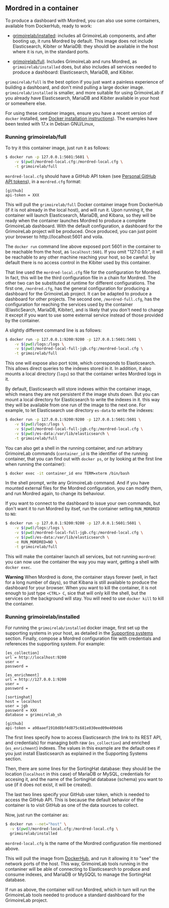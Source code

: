 ## Mordred in a container

To produce a dashboard with Mordred, you can also use some containers, available from DockerHub, ready to work:

* [grimoirelab/installed](https://hub.docker.com/r/grimoirelab/installed/): includes all GrimoireLab components, and after booting up, it runs Mordred by default. This image does not include Elasticsearch, Kibiter or MariaDB: they shouldl be available in the host where it is run, in the standard ports.

* [grimoirelab/full](https://hub.docker.com/r/grimoirelab/full). Includes GrimoireLab and runs Mordred, as `grimoirelab/installed` does, but also includes all services needed to produce a dashboard: Elasticsearch, MariaDB, and Kibiter.

`grimoirelab/full` is the best option if you just want a painless experience of building a dashboard, and don't mind pulling a large docker image. `grimoirelab/installed` is smaller, and more suitable for using GrimoireLab if you already have Elasticsearch, MariaDB and Kibiter available in your host or somewhere else.

For using these container images, ensure you have a recent version of `docker` installed, see [Docker installation instructions](https://docs.docker.com/engine/installation/)). The examples have been tested with 17.x in Debian GNU/Linux,

### Running grimoirelab/full

To try it this container image, just run it as follows:

```bash
$ docker run -p 127.0.0.1:5601:5601 \
    -v $(pwd)/mordred-local.cfg:/mordred-local.cfg \
    -t grimoirelab/full
```

`mordred-local.cfg` should have a GitHub API token (see [Personal GitHub API tokens](https://github.com/blog/1509-personal-api-tokens)), in a `mordred.cfg`
format:

```
[github]
api-token = XXX
```

This will pull the `grimoirelab/full` Docker container image from DockerHub (if it is not already in the local host), and will run it. Upon running it, the container will launch Elasticsearch, MariaDB, and Kibana, so they will be ready when the container launches Mordred to produce a complete GrimoireLab dashboard. With the default configuration, a dashboard for the GrimoireLab project will be produced. Once produced, you can just point your browser to http://localhost:5601 and voila.

The `docker run` command line above exposed port 5601 in the container to be reachable from the host, as  `localhost:5601`. If you omit "127:0.0.1:", it will be reachable to any other machine reaching your host, so be careful: by default there is no access control in the Kibiter used by this container.

That line used the `mordred-local.cfg` file for the configuration for Mordred. In fact, this will be the third configuration file in a chain for Mordred. The other two can be substituted at runtime for different
configurations. The first one, `/mordred.cfg`, has the general configuration for producing a dashboard for the GrimoireLab project. It can be adapted to produce a dashboard for other projects. The second one, `/mordred-full.cfg`, has the configuration for reaching the services used by the container (ElasticSearch, MariaDB, Kibiter), and is likely that you don't need to change it except if you want to use some external service instead of those provided by the container.

A slightly different command line is as follows:

```bash
$ docker run -p 127.0.0.1:9200:9200 -p 127.0.0.1:5601:5601 \
    -v $(pwd)/logs:/logs \
    -v $(pwd)/mordred-local-full-jgb.cfg:/mordred-local.cfg \
    -t grimoirelab/full
```

This one will expose also port `9200`, which corresponds to Elasticsearch. This allows direct queries to the indexes stored in it. In addition, it also mounts a local directory (`logs`) so that the container writes Mordred logs in it.

By default, Elasticsearch will store indexes within the container image, which means they are not persistent if the image shuts down. But you can mount a local directory for Elasticsearch to write the indexes in it. this way they will be available from one run of the image to the next one. For example, to let Elasticsearch use directory `es-data` to write the indexes:

```bash
$ docker run -p 127.0.0.1:9200:9200 -p 127.0.0.1:5601:5601 \
    -v $(pwd)/logs:/logs \
    -v $(pwd)/mordred-local-full-jgb.cfg:/mordred-local.cfg \
    -v $(pwd)/es-data:/var/lib/elasticsearch \
    -t grimoirelab/full
```

You can also get a shell in the running container, and run arbitrary GrimoireLab commands (`container_id` is the identifier of the running container, that you can find out with `docker ps`, or by looking at the first line when running the container):

```bash
$ docker exec -it container_id env TERM=xterm /bin/bash
```

In the shell prompt, write any GrimoireLab command. And if you have mounted external files for the Mordred configuration, you can modify them, and run Mordred again, to change its behaviour.

If you want to connect to the dashboard to issue your own commands, but don't want it to run Mordred by itsef, run the container setting `RUN_MORDRED` to `NO`:

```bash
$ docker run -p 127.0.0.1:9200:9200 -p 127.0.0.1:5601:5601 \
    -v $(pwd)/logs:/logs \
    -v $(pwd)/mordred-local-full-jgb.cfg:/mordred-local.cfg \
    -v $(pwd)/es-data:/var/lib/elasticsearch \
    -e RUN_MORDRED=NO \
    -t grimoirelab/full
```

This will make the container launch all services, but not running `mordred`: you can now use the container the way you may want, getting a shell with `docker exec`.

**Warning** When Mordred is done, the container stays forever (well, in fact for a long number of days), so that Kibana is still available to produce the dashboard for your browser. When you want to kill the container, it is not enough to just type `<CTRL> C`, sice that will only kill the shell, but the services on the background will stay. You will need to use `docker kill` to kill the container.


### Running grimoirelab/installed

For running the `grimoirelab/installed` docker image, first set up the supporting systems in your host, as detailed in the [Supporting systems](before-you-start/supporting-systems.md) section.  Finally, compose a Mordred configuration file with credentials and references the supporting system. For example:

```
[es_collection]
url = http://localhost:9200
user =
password =

[es_enrichment]
url = http://127.0.0.1:9200
user =
password =

[sortinghat]
host = localhost
user = jgb
password = XXX
database = grimoirelab_sh

[github]
api-token = a98aaef1910d8bf4d875c681e030eed09e409d46
```

The first lines specify how to access Elasticsearch (the link to its REST API, and credentials) for managing both raw (`es_collection`) and enriched (`es_enrichment`) indexes. The values in this example are the default ones if you just install Elasticsearch as explained in the Supporting Systems section.

Then, there are some lines for the SortingHat database: they should be the location (`localhost` in this case) of MariaDB or MySQL, credentials for accesing it, and the name of the SortingHat database (schema) you want to use (if it does not exist, it will be created).

The last two lines specify your GitHub user token, which is needed to access the GitHub API. This is because the default behavior of the container is to visit GitHub as one of the data sources to collect.
 
Now, just run the container as:

```bash
$ docker run --net="host" \
  -v $(pwd)/mordred-local.cfg:/mordred-local.cfg \
  grimoirelab/installed
```

`mordred-local.cfg` is the name of the Mordred configuration file mentioned above.

This will pull the image from [DockerHub](http://dockerhub.com), and run it allowing it to "see" the network ports of the host. This way, GrimoireLab tools running in the contaniner will be able of connecting to Elasticsearch to produce and consume indexes, and MariaDB or MySQQL to manage the SortingHat database.

If run as above, the container will run Mordred, which in turn will run the GrimoireLab tools needed to produce a standard dashboard for the GrimoireLab project.

